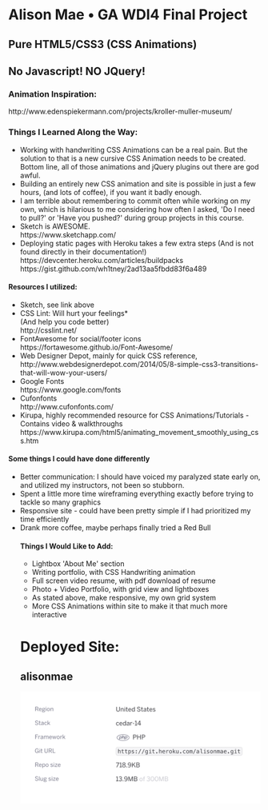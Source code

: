 <h1>Alison Mae • GA WDI4 Final Project</h1>
<h2>Pure HTML5/CSS3 (CSS Animations) </h2>
<h2> No Javascript! NO JQuery! </h2>


<h3>Animation Inspiration:</h3>
 http://www.edenspiekermann.com/projects/kroller-muller-museum/

<h3>Things I Learned Along the Way:</h3>

<ul>
  <li>Working with handwriting CSS Animations can be a real pain. But the solution to that is a new cursive CSS Animation needs to be created. Bottom line, all of those animations and jQuery plugins out there are god awful.</li>
  <li>Building an entirely new CSS animation and site is possible in just a few hours, (and lots of coffee), if you want it badly enough.</li>
  <li>I am terrible about remembering to commit often while working on my own, which is hilarious to me considering how often I asked, 'Do I need to pull?' or 'Have you pushed?' during group projects in this course.</li>
  <li>Sketch is AWESOME. <br>https://www.sketchapp.com/</li>
  <li>Deploying static pages with Heroku takes a few extra steps (And is not found directly in their documentation!) https://devcenter.heroku.com/articles/buildpacks
  <br>https://gist.github.com/wh1tney/2ad13aa5fbdd83f6a489 </li>
  </ul>

<h4>Resources I utilized:</h4>

<ul>
  <li>Sketch, see link above</li>
  <li>CSS Lint: Will hurt your feelings*
<br>(And help you code better)
<br>http://csslint.net/</li>
  <li>FontAwesome for social/footer icons <br> https://fortawesome.github.io/Font-Awesome/</li>
  <li>Web Designer Depot, mainly for quick CSS reference, <br> http://www.webdesignerdepot.com/2014/05/8-simple-css3-transitions-that-will-wow-your-users/</li>
  <li>Google Fonts <br> https://www.google.com/fonts</li>
  <li>Cufonfonts <br>http://www.cufonfonts.com/</li>
  <li>Kirupa, highly recommended resource for CSS Animations/Tutorials - Contains video & walkthroughs <br>https://www.kirupa.com/html5/animating_movement_smoothly_using_css.htm</li>
</ul>

<h4>Some things I could have done differently</h4>

<ul>
  <li>Better communication: I should have voiced my paralyzed state early on, and utilized my instructors, not been so stubborn.</li>
  <li>Spent a little more time wireframing everything exactly before trying to tackle so many graphics</li>
  <li>Responsive site - could have been pretty simple if I had prioritized my time efficiently</li>
  <li>Drank more coffee, maybe perhaps finally tried a Red Bull</li>

<h4>Things I Would Like to Add:</h4>

<ul>
  <li>Lightbox 'About Me' section</li>
  <li>Writing portfolio, with CSS Handwriting animation</li>
  <li>Full screen video resume, with pdf download of resume</li>
  <li>Photo + Video Portfolio, with grid view and lightboxes</li>
  <li>As stated above, make responsive, my own grid system</li>
  <li>More CSS Animations within site to make it that much more interactive</li>
</ul>

<h1>Deployed Site:</h1> <h2>alisonmae</h2>
<img src="/README_heroku.png">
